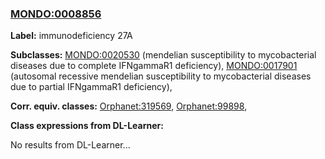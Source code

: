 
### [MONDO:0008856](http://purl.obolibrary.org/obo/MONDO_0008856)
**Label:** immunodeficiency 27A

**Subclasses:** [MONDO:0020530](http://purl.obolibrary.org/obo/MONDO_0020530) (mendelian susceptibility to mycobacterial diseases due to complete IFNgammaR1 deficiency), [MONDO:0017901](http://purl.obolibrary.org/obo/MONDO_0017901) (autosomal recessive mendelian susceptibility to mycobacterial diseases due to partial IFNgammaR1 deficiency), 

**Corr. equiv. classes:** [Orphanet:319569](http://www.orpha.net/ORDO/Orphanet_319569), [Orphanet:99898](http://www.orpha.net/ORDO/Orphanet_99898), 

**Class expressions from DL-Learner:**

No results from DL-Learner...



